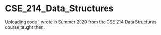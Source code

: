 # CSE_214_Data_Structures

Uploading code I wrote in Summer 2020 from the CSE 214 Data Structures course taught then.
